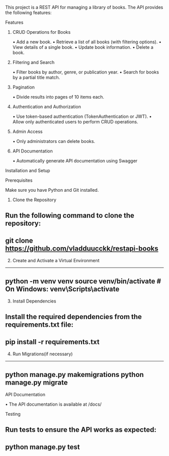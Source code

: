 This project is a REST API for managing a library of books. The API provides the following features:

Features

1. CRUD Operations for Books

	•	Add a new book.
	•	Retrieve a list of all books (with filtering options).
	•	View details of a single book.
	•	Update book information.
	•	Delete a book.

2. Filtering and Search

	•	Filter books by author, genre, or publication year.
	•	Search for books by a partial title match.

3. Pagination

	•	Divide results into pages of 10 items each.

4. Authentication and Authorization

	•	Use token-based authentication (TokenAuthentication or JWT).
	•	Allow only authenticated users to perform CRUD operations.

5. Admin Access

	•	Only administrators can delete books.

6. API Documentation

	•	Automatically generate API documentation using Swagger

Installation and Setup

Prerequisites

Make sure you have Python and Git installed.

1. Clone the Repository

Run the following command to clone the repository:
---
git clone https://github.com/vladduucckk/restapi-books
---

2. Create and Activate a Virtual Environment
---
python -m venv venv
source venv/bin/activate  # On Windows: venv\Scripts\activate
---
3. Install Dependencies

Install the required dependencies from the requirements.txt file:
---
pip install -r requirements.txt
---
4. Run Migrations(if necessary)
---
python manage.py makemigrations
python manage.py migrate
---
API Documentation

•	The API documentation is available at /docs/ 

Testing

Run tests to ensure the API works as expected:
--
python manage.py test
--

